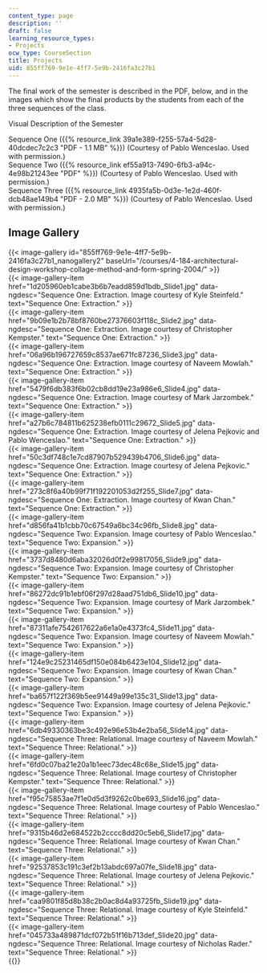 ```yaml
---
content_type: page
description: ''
draft: false
learning_resource_types:
- Projects
ocw_type: CourseSection
title: Projects
uid: 855ff769-9e1e-4ff7-5e9b-2416fa3c27b1
---
```

The final work of the semester is described in the PDF, below, and in the images which show the final products by the students from each of the three sequences of the class.

Visual Description of the Semester

Sequence One ({{% resource_link 39a1e389-f255-57a4-5d28-40dcdec7c2c3 "PDF - 1.1 MB" %}}) (Courtesy of Pablo Wenceslao. Used with permission.)   
Sequence Two ({{% resource_link ef55a913-7490-6fb3-a94c-4e98b21243ee "PDF" %}}) (Courtesy of Pablo Wenceslao. Used with permission.)   
Sequence Three ({{% resource_link 4935fa5b-0d3e-1e2d-460f-dcb48ae149b4 "PDF - 2.0 MB" %}}) (Courtesy of Pablo Wenceslao. Used with permission.)

## Image Gallery

{{< image-gallery id="855ff769-9e1e-4ff7-5e9b-2416fa3c27b1_nanogallery2" baseUrl="/courses/4-184-architectural-design-workshop-collage-method-and-form-spring-2004/" >}}  
{{< image-gallery-item href="1d205960eb1cabe3b6b7eadd859d1bdb_Slide1.jpg" data-ngdesc="Sequence One: Extraction. Image courtesy of Kyle Steinfeld." text="Sequence One: Extraction." >}}  
{{< image-gallery-item href="9b09e1b2b78bf8760be27376603f118c_Slide2.jpg" data-ngdesc="Sequence One: Extraction. Image courtesy of Christopher Kempster." text="Sequence One: Extraction." >}}  
{{< image-gallery-item href="06a96b196727659c8537ae671fc87236_Slide3.jpg" data-ngdesc="Sequence One: Extraction. Image courtesy of Naveem Mowlah." text="Sequence One: Extraction." >}}  
{{< image-gallery-item href="5479f6db383f6b02cb8dd19e23a986e6_Slide4.jpg" data-ngdesc="Sequence One: Extraction. Image courtesy of Mark Jarzombek." text="Sequence One: Extraction." >}}  
{{< image-gallery-item href="a27b6c784811b625238efb0111c29672_Slide5.jpg" data-ngdesc="Sequence One: Extraction. Image courtesy of Jelena Pejkovic and Pablo Wenceslao." text="Sequence One: Extraction." >}}  
{{< image-gallery-item href="50c3df748c1e7cd87907b529439b4706_Slide6.jpg" data-ngdesc="Sequence One: Extraction. Image courtesy of Jelena Pejkovic." text="Sequence One: Extraction." >}}  
{{< image-gallery-item href="273c8f6a40b99f71f192201053d2f255_Slide7.jpg" data-ngdesc="Sequence One: Extraction. Image courtesy of Kwan Chan." text="Sequence One: Extraction." >}}  
{{< image-gallery-item href="d856fa41b1cbb70c67549a6bc34c96fb_Slide8.jpg" data-ngdesc="Sequence Two: Expansion. Image courtesy of Pablo Wenceslao." text="Sequence Two: Expansion." >}}  
{{< image-gallery-item href="3737d8480d6aba32026d0f2e99817056_Slide9.jpg" data-ngdesc="Sequence Two: Expansion. Image courtesy of Christopher Kempster." text="Sequence Two: Expansion." >}}  
{{< image-gallery-item href="86272dc91b1ebf06f297d28aad751db6_Slide10.jpg" data-ngdesc="Sequence Two: Expansion. Image courtesy of Mark Jarzombek." text="Sequence Two: Expansion." >}}  
{{< image-gallery-item href="87311afe7542617622a6e1a0e4373fc4_Slide11.jpg" data-ngdesc="Sequence Two: Expansion. Image courtesy of Naveem Mowlah." text="Sequence Two: Expansion." >}}  
{{< image-gallery-item href="124e9c25231465df150e084b6423e104_Slide12.jpg" data-ngdesc="Sequence Two: Expansion. Image courtesy of Kwan Chan." text="Sequence Two: Expansion." >}}  
{{< image-gallery-item href="ba657f122f369b5ee91449a99e135c31_Slide13.jpg" data-ngdesc="Sequence Two: Expansion. Image courtesy of Jelena Pejkovic." text="Sequence Two: Expansion." >}}  
{{< image-gallery-item href="6db49330363be3c492e96e53b4e2ba56_Slide14.jpg" data-ngdesc="Sequence Three: Relational. Image courtesy of Naveem Mowlah." text="Sequence Three: Relational." >}}  
{{< image-gallery-item href="6fd0c07ba21e20a1b1eec73dec48c68e_Slide15.jpg" data-ngdesc="Sequence Three: Relational. Image courtesy of Christopher Kempster." text="Sequence Three: Relational." >}}  
{{< image-gallery-item href="f95c75853ae7f1e0d5d3f9262c0be693_Slide16.jpg" data-ngdesc="Sequence Three: Relational. Image courtesy of Pablo Wenceslao." text="Sequence Three: Relational." >}}  
{{< image-gallery-item href="9315b46d2e684522b2cccc8dd20c5eb6_Slide17.jpg" data-ngdesc="Sequence Three: Relational. Image courtesy of Kwan Chan." text="Sequence Three: Relational." >}}  
{{< image-gallery-item href="92537853c191c3ef2b13abdc697a07fe_Slide18.jpg" data-ngdesc="Sequence Three: Relational. Image courtesy of Jelena Pejkovic." text="Sequence Three: Relational." >}}  
{{< image-gallery-item href="caa9801f85d8b38c2b0ac8d4a93725fb_Slide19.jpg" data-ngdesc="Sequence Three: Relational. Image courtesy of Kyle Steinfeld." text="Sequence Three: Relational." >}}  
{{< image-gallery-item href="045733a489871dcf072b51f16b713def_Slide20.jpg" data-ngdesc="Sequence Three: Relational. Image courtesy of Nicholas Rader." text="Sequence Three: Relational." >}}  
{{}}